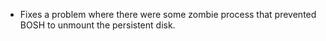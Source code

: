 * Fixes a problem where there were some zombie process that prevented BOSH to unmount the persistent disk.

